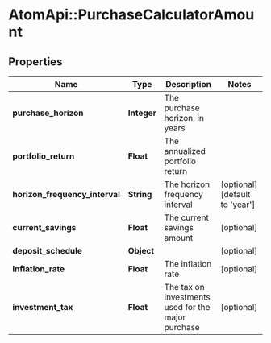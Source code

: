 # AtomApi::PurchaseCalculatorAmount

## Properties
Name | Type | Description | Notes
------------ | ------------- | ------------- | -------------
**purchase_horizon** | **Integer** | The purchase horizon, in years | 
**portfolio_return** | **Float** | The annualized portfolio return | 
**horizon_frequency_interval** | **String** | The horizon frequency interval | [optional] [default to &#39;year&#39;]
**current_savings** | **Float** | The current savings amount | [optional] 
**deposit_schedule** | **Object** |  | [optional] 
**inflation_rate** | **Float** | The inflation rate | [optional] 
**investment_tax** | **Float** | The tax on investments used for the major purchase | [optional] 


